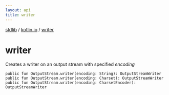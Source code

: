 ```yaml
---
layout: api
title: writer
---
```

[stdlib](../index.html) / [kotlin.io](index.html) / [writer](writer.html)

# writer
Creates a writer on an output stream with specified *encoding*
```
public fun OutputStream.writer(encoding: String): OutputStreamWriter
public fun OutputStream.writer(encoding: Charset): OutputStreamWriter
public fun OutputStream.writer(encoding: CharsetEncoder): OutputStreamWriter
```
